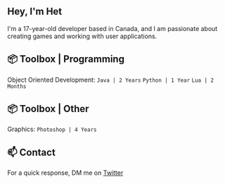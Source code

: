 ## Hey, I'm Het

I'm a 17-year-old developer based in Canada, and I am passionate about creating games and working with user applications.


## 📦 Toolbox | Programming
Object Oriented Development: ```Java | 2 Years``` ```Python | 1 Year``` ```Lua | 2 Months```



## 📦 Toolbox | Other
Graphics: ```Photoshop | 4 Years```



## 📫 Contact
For a quick response, DM me on [Twitter](https://twitter.com/SelectVoid)
